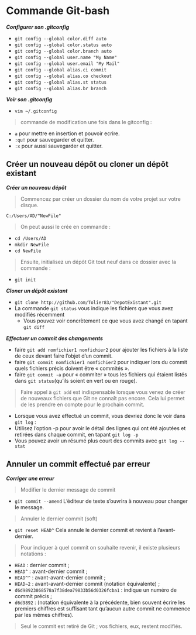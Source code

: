 # Commande Git-bash

_**Configurer son .gitconfig**_

+ `git config --global color.diff auto`
+ `git config --global color.status auto`
+ `git config --global color.branch auto`
+ `git config --global user.name "My Name"`
+ `git config --global user.email "My Mail"`
+ `git config --global alias.ci commit`
+ `git config --global alias.co checkout`
+ `git config --global alias.st status`
+ `git config --global alias.br branch`

_**Voir son .gitconfig**_

+ `vim ~/.gitconfig`

> commande de modification une fois dans le gitconfig :

   +   `a` pour mettre en insertion et pouvoir ecrire.
   +   `:qu!` pour sauvegarder et quitter.
   +   `:x` pour aussi sauvegarder et quitter.

## Créer un nouveau dépôt ou cloner un dépôt existant

_**Créer un nouveau dépôt**_

> Commencez par créer un dossier du nom de votre projet sur votre disque.

`C:/Users/AD/"NewFile"`

> On peut aussi le crée en commande : 

   + `cd /Users/AD`
   + `mkdir NewFile`
   + `cd NewFile`

> Ensuite, initialisez un dépôt Git tout neuf dans ce dossier avec la commande :
   + `git init`

_**Cloner un dépôt existant**_

   +  `git clone http://github.com/Tolier83/"DepotExistant".git`
   +   La commande `git status` vous indique les fichiers que vous avez modifiés récemment 
         + Vous pouvez voir concrètement ce que vous avez changé en tapant `git diff`
         
_**Effectuer un commit des changements**_  

   + faire `git add nomfichier1 nomfichier2` pour ajouter les fichiers à la liste de ceux devant faire l’objet d’un commit.
   + faire `git commit nomfichier1 nomfichier2` pour indiquer lors du commit quels fichiers précis doivent être « commités ».
   + faire `git commit -a` pour « commiter » tous les fichiers qui étaient listés dans `git status`(qu’ils soient en vert ou en rouge).
   
> Faire appel à `git add` est indispensable lorsque vous venez de créer de nouveaux fichiers que Git ne connaît pas encore. Cela lui permet de les prendre en compte pour le prochain commit.
   
   + Lorsque vous avez effectué un commit, vous devriez donc le voir dans `git log` :
   + Utilisez l’option -p pour avoir le détail des lignes qui ont été ajoutées et retirées dans chaque commit, en tapant `git log -p`
   + Vous pouvez avoir un résumé plus court des commits avec `git log --stat`
   
## Annuler un commit effectué par erreur

_**Corriger une erreur**_  

> Modifier le dernier message de commit

   + `git commit --amend` L’éditeur de texte s’ouvrira à nouveau pour changer le message.

> Annuler le dernier commit (soft)

   + `git reset HEAD^` Cela annule le dernier commit et revient à l’avant-dernier.

> Pour indiquer à quel commit on souhaite revenir, il existe plusieurs notations :

   + `HEAD` : dernier commit ;
   + `HEAD^` : avant-dernier commit ;
   + `HEAD^^` : avant-avant-dernier commit ;
   + `HEAD~2` : avant-avant-dernier commit (notation équivalente) ;
   + `d6d98923868578a7f38dea79833b56d0326fcba1` : indique un numéro de commit précis ;
   + `d6d9892` : (notation équivalente à la précédente, bien souvent écrire les premiers chiffres est suffisant tant qu’aucun autre commit ne commence par les mêmes chiffres).

> Seul le commit est retiré de Git ; vos fichiers, eux, restent modifiés.




